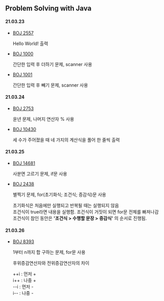 ## Problem Solving with Java



#### 21.03.23

- [BOJ 2557](../master/src/boj_2557.java)

  Hello World! 출력
  
- [BOJ 1000](../master/src/boj_1000.java)
    
  간단한 입력 후 더하기 문제, scanner 사용

- [BOJ 1001](../master/src/boj_1001.java)

  간단한 입력 후 빼기 문제, scanner 사용


#### 21.03.24

- [BOJ 2753](../master/src/boj_2753.java)

  윤년 문제, 나머지 연산자 % 사용

- [BOJ 10430](../master/src/boj_10430.java)

  세 수가 주어졌을 때 네 가지의 계산식을 풀어 한 줄씩 출력

#### 21.03.25

- [BOJ 14681](../master/src/boj_14681.java)

  사분면 고르기 문제, if문 사용

- [BOJ 2438](../master/src/boj_2438.java)

  별찍기 문제, for(초기화식; 조건식; 증감식)문 사용 <br>
  
  초기화식은 처음에만 실행되고 반복될 때는 실행되지 않음 <br>
  조건식이 true라면 내용을 실행함. 조건식이 거짓이 되면 for문 전체를 빠져나감 <br>
  조건식이 참인 동안은 <b>'조건식 > 수행할 문장 > 증감식'</b> 의 순서로 진행됨.
  
#### 21.03.26

- [BOJ 8393](../master/src/boj_8393.java)

  1부터 n까지 합 구하는 문제, for문 사용 <br>
  
  후위증감연산자와 전위증감연산자의 차이 <br>
  
  ++i : 먼저 + <br>
  i++ : 나중 + <br>
  --i : 먼저 - <br>
  i-- : 나중 - 



  


  
